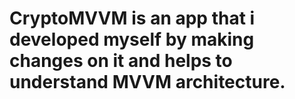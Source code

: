 # CryptoMVVM is an app that i developed myself by making changes on it and helps to understand MVVM architecture.
